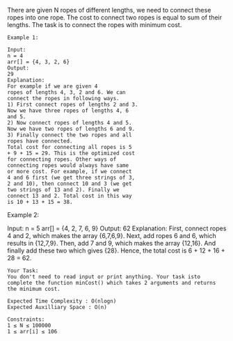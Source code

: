 There are given N ropes of different lengths, we need to connect these ropes into one rope. The cost to connect two ropes is equal to sum of their lengths. The task is to connect the ropes with minimum cost.

```
Example 1:

Input:
n = 4
arr[] = {4, 3, 2, 6}
Output: 
29
Explanation:
For example if we are given 4
ropes of lengths 4, 3, 2 and 6. We can
connect the ropes in following ways.
1) First connect ropes of lengths 2 and 3.
Now we have three ropes of lengths 4, 6
and 5.
2) Now connect ropes of lengths 4 and 5.
Now we have two ropes of lengths 6 and 9.
3) Finally connect the two ropes and all
ropes have connected.
Total cost for connecting all ropes is 5
+ 9 + 15 = 29. This is the optimized cost
for connecting ropes. Other ways of
connecting ropes would always have same
or more cost. For example, if we connect
4 and 6 first (we get three strings of 3,
2 and 10), then connect 10 and 3 (we get
two strings of 13 and 2). Finally we
connect 13 and 2. Total cost in this way
is 10 + 13 + 15 = 38.
```
Example 2:

Input:
n = 5
arr[] = {4, 2, 7, 6, 9}
Output: 
62 
Explanation:
First, connect ropes 4 and 2, which makes
the array {6,7,6,9}. Next, add ropes 6 and
6, which results in {12,7,9}. Then, add 7
and 9, which makes the array {12,16}. And
finally add these two which gives {28}.
Hence, the total cost is 6 + 12 + 16 + 
28 = 62.
```
Your Task:
You don't need to read input or print anything. Your task isto complete the function minCost() which takes 2 arguments and returns the minimum cost.

Expected Time Complexity : O(nlogn)
Expected Auxilliary Space : O(n)

Constraints:
1 ≤ N ≤ 100000
1 ≤ arr[i] ≤ 106
